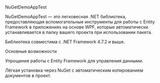 NuGetDemoAppTest

NuGetDemoAppTest — это легковесная .NET библиотека, предоставляющая вспомогательные инструменты для работы с Entity Framework в приложениях на основе WPF, которые автоматически устанавливается в папку вашего проекта при использовании пакета. 

Библиотека совместима с .NET Framework 4.7.2 и выше.

Основные возможности





Упрощение работы с Entity Framework для управления данными.


Лёгкая установка через NuGet с автоматическим копированием документов в проект.

